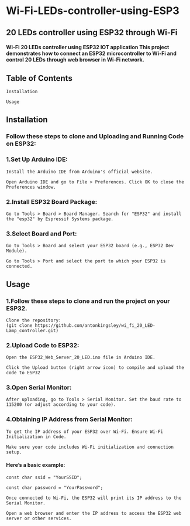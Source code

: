 # Wi-Fi-LEDs-controller-using-ESP3
## 20 LEDs controller using ESP32 through Wi-Fi

#### Wi-Fi 20 LEDs controller using ESP32 IOT application This project demonstrates how to connect an ESP32 microcontroller to Wi-Fi and control 20 LEDs through web browser in Wi-Fi network.

## Table of Contents 
	Installation

	Usage

## Installation

### Follow these steps to clone and Uploading and Running Code on ESP32:

### 1.Set Up Arduino IDE:

	Install the Arduino IDE from Arduino's official website. 

	Open Arduino IDE and go to File > Preferences. Click OK to close the Preferences window.

### 2.Install ESP32 Board Package:
 
	Go to Tools > Board > Board Manager. Search for "ESP32" and install the "esp32" by Espressif Systems package.

### 3.Select Board and Port:

	Go to Tools > Board and select your ESP32 board (e.g., ESP32 Dev Module). 

	Go to Tools > Port and select the port to which your ESP32 is connected.
## Usage

### 1.Follow these steps to clone and run the project on your ESP32. 
	Clone the repository:
	(git clone https://github.com/antonkingsley/wi_fi_20_LED-Lamp_controller.git)

### 2.Upload Code to ESP32:

	Open the ESP32_Web_Server_20_LED.ino file in Arduino IDE. 

	Click the Upload button (right arrow icon) to compile and upload the code to ESP32

### 3.Open Serial Monitor:

	After uploading, go to Tools > Serial Monitor. Set the baud rate to 115200 (or adjust according to your code).

### 4.Obtaining IP Address from Serial Monitor:

	To get the IP address of your ESP32 over Wi-Fi. Ensure Wi-Fi Initialization in Code. 

	Make sure your code includes Wi-Fi initialization and connection setup.

#### Here’s a basic example: 

	const char ssid = "YourSSID";

	const char password = "YourPassword";

	Once connected to Wi-Fi, the ESP32 will print its IP address to the Serial Monitor.

	Open a web browser and enter the IP address to access the ESP32 web server or other services.




